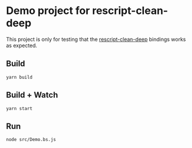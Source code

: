 # Demo project for rescript-clean-deep

This project is only for testing that the [rescript-clean-deep](https://github.com/mikaello/rescript-clean-deep) bindings works as expected.

## Build

```
yarn build
```

## Build + Watch

```
yarn start
```

## Run

```
node src/Demo.bs.js
```

